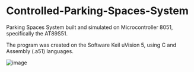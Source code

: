 # Controlled-Parking-Spaces-System

Parking Spaces System built and simulated on Microcontroller 8051, specifically the AT89S51. 

The program was created on the Software Keil uVision 5, using C and Assembly (.a51) languages.

![image](https://github.com/andrecfoss/Parking-Spaces-System/assets/134842813/295625d6-ff79-4d50-88e8-62b25666e68b)

